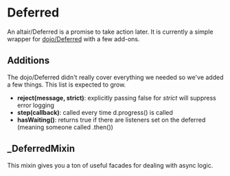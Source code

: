 # Deferred
An altair/Deferred is a promise to take action later. It is currently a simple wrapper for
[dojo/Deferred](http://dojotoolkit.org/reference-guide/1.9/dojo/Deferred.html) with a few add-ons.

## Additions
The dojo/Deferred didn't really cover everything we needed so we've added a few things. This list
is expected to grow.

 - **reject(message, strict)**: explicitly passing false for *strict* will suppress error logging
 - **step(callback)**: called every time d.progress() is called
 - **hasWaiting()**: returns true if there are listeners set on the deferred (meaning someone called .then())

 ## _DeferredMixin
 This mixin gives you a ton of useful facades for dealing with async logic.